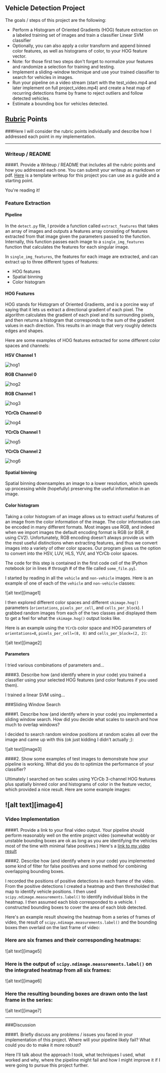 ## **Vehicle Detection Project**

The goals / steps of this project are the following:

* Perform a Histogram of Oriented Gradients (HOG) feature extraction on a labeled training set of images and train a classifier Linear SVM classifier
* Optionally, you can also apply a color transform and append binned color features, as well as histograms of color, to your HOG feature vector. 
* Note: for those first two steps don't forget to normalize your features and randomize a selection for training and testing.
* Implement a sliding-window technique and use your trained classifier to search for vehicles in images.
* Run your pipeline on a video stream (start with the test_video.mp4 and later implement on full project_video.mp4) and create a heat map of recurring detections frame by frame to reject outliers and follow detected vehicles.
* Estimate a bounding box for vehicles detected.

[//]: # (Image References)
[hog1]: ./output_images/car_notcar_visualization_hsv_hogchannel1.png
[hog2]: ./output_images/car_notcar_visualization_rgb1_hogchannel0.png
[hog3]: ./output_images/car_notcar_visualization_rgb2_hogchannel1.png
[hog4]: ./output_images/car_notcar_visualization_YCrCb_channel0.png
[hog5]: ./output_images/car_notcar_visualization_YCrCb_channel1.png
[hog6]: ./output_images/car_notcar_visualization_YCrCb_channel2.png

[video1]: ./project_video.mp4

## [Rubric](https://review.udacity.com/#!/rubrics/513/view) Points
###Here I will consider the rubric points individually and describe how I addressed each point in my implementation.  

---
### Writeup / README

####1. Provide a Writeup / README that includes all the rubric points and how you addressed each one.  You can submit your writeup as markdown or pdf.  [Here](https://github.com/udacity/CarND-Vehicle-Detection/blob/master/writeup_template.md) is a template writeup for this project you can use as a guide and a starting point.  

You're reading it!

### Feature Extraction

#### Pipeline

In the `detect.py` file, I provide a function called `extract_features` that takes an array of images and outputs a features array consisting of features extracted from that image given the parameters passed to the function. Internally, this function passes each image to a `single_img_features` function that calculates the features for each singular image.

In `single_img_features`, the features for each image are extracted, and can extract up to three different types of features:

- HOG features
- Spatial binning
- Color histogram

#### HOG Features

HOG stands for Histogram of Oriented Gradients, and is a porcine way of saying that it lets us extract a directional gradient of each pixel. The algorithm calculates the gradient of each pixel and its surrounding pixels, and then returns a histogram that corresponds to the sum of the gradient values in each direction. This results in an image that very roughly detects edges and shapes.

Here are some examples of HOG features extracted for some different color spaces and channels:

**HSV Channel 1**

![hog1][hog1]

**RGB Channel 0**

![hog2][hog2]

**RGB Channel 1**

![hog3][hog3]

**YCrCb Channel 0**

![hog4][hog4]

**YCrCb Channel 1**

![hog5][hog5]

**YCrCb Channel 2**

![hog6][hog6]

#### Spatial binning

Spatial binning downsamples an image to a lower resolution, which speeds up processing while (hopefully) preserving the useful information in an image.

#### Color histogram

Taking a color histogram of an image allows us to extract useful features of an image from the color information of the image. The color information can be encoded in many different formats. Most images use RGB, and indeed when we import images the default encoding format is RGB (or BGR, if using CV2). Unfortunately, RGB encoding doesn't always provide us with the most useful distinctions when extracting features, and thus we convert images into a variety of other color spaces. Our program gives us the option to convert into the HSV, LUV, HLS, YUV, and YCrCb color spaces.














The code for this step is contained in the first code cell of the IPython notebook (or in lines # through # of the file called `some_file.py`).  

I started by reading in all the `vehicle` and `non-vehicle` images.  Here is an example of one of each of the `vehicle` and `non-vehicle` classes:

![alt text][image1]

I then explored different color spaces and different `skimage.hog()` parameters (`orientations`, `pixels_per_cell`, and `cells_per_block`).  I grabbed random images from each of the two classes and displayed them to get a feel for what the `skimage.hog()` output looks like.

Here is an example using the `YCrCb` color space and HOG parameters of `orientations=8`, `pixels_per_cell=(8, 8)` and `cells_per_block=(2, 2)`:


![alt text][image2]

#### Parameters

I tried various combinations of parameters and...

####3. Describe how (and identify where in your code) you trained a classifier using your selected HOG features (and color features if you used them).

I trained a linear SVM using...

###Sliding Window Search

####1. Describe how (and identify where in your code) you implemented a sliding window search.  How did you decide what scales to search and how much to overlap windows?

I decided to search random window positions at random scales all over the image and came up with this (ok just kidding I didn't actually ;):

![alt text][image3]

####2. Show some examples of test images to demonstrate how your pipeline is working.  What did you do to optimize the performance of your classifier?

Ultimately I searched on two scales using YCrCb 3-channel HOG features plus spatially binned color and histograms of color in the feature vector, which provided a nice result.  Here are some example images:

![alt text][image4]
---

### Video Implementation

####1. Provide a link to your final video output.  Your pipeline should perform reasonably well on the entire project video (somewhat wobbly or unstable bounding boxes are ok as long as you are identifying the vehicles most of the time with minimal false positives.)
Here's a [link to my video result](./project_video.mp4)


####2. Describe how (and identify where in your code) you implemented some kind of filter for false positives and some method for combining overlapping bounding boxes.

I recorded the positions of positive detections in each frame of the video.  From the positive detections I created a heatmap and then thresholded that map to identify vehicle positions.  I then used `scipy.ndimage.measurements.label()` to identify individual blobs in the heatmap.  I then assumed each blob corresponded to a vehicle.  I constructed bounding boxes to cover the area of each blob detected.  

Here's an example result showing the heatmap from a series of frames of video, the result of `scipy.ndimage.measurements.label()` and the bounding boxes then overlaid on the last frame of video:

### Here are six frames and their corresponding heatmaps:

![alt text][image5]

### Here is the output of `scipy.ndimage.measurements.label()` on the integrated heatmap from all six frames:
![alt text][image6]

### Here the resulting bounding boxes are drawn onto the last frame in the series:
![alt text][image7]



---

###Discussion

####1. Briefly discuss any problems / issues you faced in your implementation of this project.  Where will your pipeline likely fail?  What could you do to make it more robust?

Here I'll talk about the approach I took, what techniques I used, what worked and why, where the pipeline might fail and how I might improve it if I were going to pursue this project further.  

